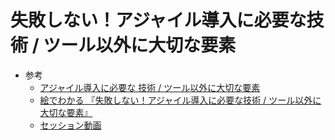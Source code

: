 # 失敗しない！アジャイル導入に必要な技術 / ツール以外に大切な要素

- 参考
  - [アジャイル導入に必要な 技術 / ツール以外に大切な要素](https://lp.cloudplatformonline.com/rs/808-GJW-314/images/App_Modernization_OnAir_q2_0616_Session.pdf)
  - [絵でわかる 『失敗しない！アジャイル導入に必要な技術 / ツール以外に大切な要素』](https://note.com/llminatoll/n/n855562e2b522)
  - [セッション動画](https://cloudonair.withgoogle.com/events/solution-app-modernization?talk=app-session11)
